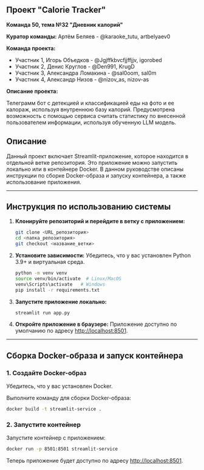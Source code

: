 ## Проект "Calorie Tracker" 
**Команда 50, тема №32 "Дневник калорий"**

**Куратор команды:** Артём Беляев - @karaoke_tutu, artbelyaev0

**Команда проекта:**
- Участник 1, Игорь Объедков - @Jgjffkbvcfjjffjjv, igorobed
- Участник 2, Денис Круглов - @Den991, KrugD
- Участник 3, Александра Ломакина - @sal0oom, sal0m
- Участник 4, Александр Низов - @nizov_as, nizov-as

**Описание проекта:**

Телеграмм бот с детекцией и классификацией еды на фото и ее калораж, используя внутреннюю базу калорий. Предусмотрена возможность с помощью сервиса считать статистику по внесенной пользователем информации, используя обученную LLM модель.

## Описание
Данный проект включает Streamlit-приложение, которое находится в отдельной ветке репозитория. Это приложение можно запустить локально или в контейнере Docker. В данном руководстве описаны инструкции по сборке Docker-образа и запуску контейнера, а также использование приложения.

---

## Инструкция по использованию системы

1. **Клонируйте репозиторий и перейдите в ветку с приложением:**
   ```bash
   git clone <URL_репозитория>
   cd <папка_репозитория>
   git checkout <название_ветки>
   ```

2. **Установите зависимости:**
   Убедитесь, что у вас установлен Python 3.9+ и виртуальная среда.
   ```bash
   python -m venv venv
   source venv/bin/activate  # Linux/MacOS
   venv\Scripts\activate   # Windows
   pip install -r requirements.txt
   ```

3. **Запустите приложение локально:**
   ```bash
   streamlit run app.py
   ```

4. **Откройте приложение в браузере:**
   Приложение доступно по умолчанию по адресу [http://localhost:8501](http://localhost:8501).

---

## Сборка Docker-образа и запуск контейнера

### 1. **Создайте Docker-образ**
Убедитесь, что у вас установлен Docker.

Выполните команду для сборки Docker-образа:
```bash
docker build -t streamlit-service .
```

### 2. **Запустите контейнер**
Запустите контейнер с приложением:
```bash
docker run -p 8501:8501 streamlit-service
```

Теперь приложение будет доступно по адресу [http://localhost:8501](http://localhost:8501).


